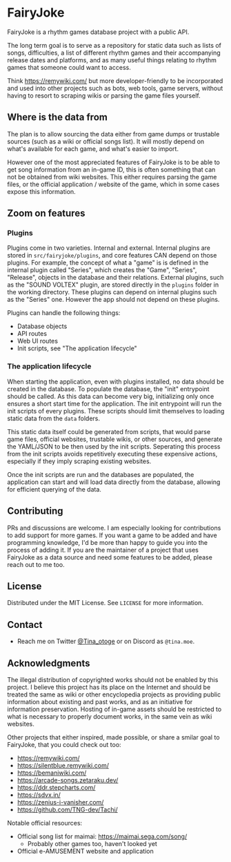 # FairyJoke

FairyJoke is a rhythm games database project with a public API.

The long term goal is to serve as a repository for static data such as lists of
songs, difficulties, a list of different rhythm games and their accompanying
release dates and platforms, and as many useful things relating to rhythm games
that someone could want to access.

Think https://remywiki.com/ but more developer-friendly to be incorporated and
used into other projects such as bots, web tools, game servers, without having
to resort to scraping wikis or parsing the game files yourself.

## Where is the data from

The plan is to allow sourcing the data either from game dumps or trustable
sources (such as a wiki or official songs list). It will mostly depend on what's
available for each game, and what's easier to import.

However one of the most appreciated features of FairyJoke is to be able to get
song information from an in-game ID, this is often something that can not be
obtained from wiki websites. This either requires parsing the game files, or the
official application / website of the game, which in some cases expose this
information.

## Zoom on features

### Plugins

Plugins come in two varieties. Internal and external. Internal plugins are
stored in `src/fairyjoke/plugins`, and core features CAN depend on those
plugins. For example, the concept of what a "game" is is defined in the internal
plugin called "Series", which creates the "Game", "Series", "Release", objects
in the database and their relations. External plugins, such as the "SOUND
VOLTEX" plugin, are stored directly in the `plugins` folder in the working
directory. These plugins can depend on internal plugins such as the "Series"
one. However the app should not depend on these plugins.

Plugins can handle the following things:

- Database objects
- API routes
- Web UI routes
- Init scripts, see "The application lifecycle"

### The application lifecycle

When starting the application, even with plugins installed, no data should be
created in the database. To populate the database, the "init" entrypoint should
be called. As this data can become very big, initializing only once ensures a
short start time for the application. The init entrypoint will run the init
scripts of every plugins. These scripts should limit themselves to loading
static data from the `data` folders.

This static data itself could be generated from scripts, that would parse game
files, official websites, trustable wikis, or other sources, and generate the
YAML/JSON to be then used by the init scripts. Seperating this process from the
init scripts avoids repetitively executing these expensive actions, especially
if they imply scraping existing websites.

Once the init scripts are run and the databases are populated, the application
can start and will load data directly from the database, allowing for efficient
querying of the data.

## Contributing

PRs and discussions are welcome. I am especially looking for contributions to
add support for more games. If you want a game to be added and have programming
knowledge, I'd be more than happy to guide you into the process of adding it.
If you are the maintainer of a project that uses FairyJoke as a data source and
need some features to be added, please reach out to me too.

## License

Distributed under the MIT License. See `LICENSE` for more information.

## Contact

- Reach me on Twitter [@Tina_otoge](https://twitter.com/Tina_otoge) or on Discord as `@tina.moe`.

## Acknowledgments

The illegal distribution of copyrighted works should not be enabled by this
project. I believe this project has its place on the Internet and should be
treated the same as wiki or other encyclopedia projects as providing public
information about existing and past works, and as an initiative for information
preservation. Hosting of in-game assets should be restricted to what is
necessary to properly document works, in the same vein as wiki websites.

Other projects that either inspired, made possible, or share a smilar goal to
FairyJoke, that you could check out too:

- https://remywiki.com/
- https://silentblue.remywiki.com/
- https://bemaniwiki.com/
- https://arcade-songs.zetaraku.dev/
- https://ddr.stepcharts.com/
- https://sdvx.in/
- https://zenius-i-vanisher.com/
- https://github.com/TNG-dev/Tachi/

Notable official resources:

- Official song list for maimai: https://maimai.sega.com/song/
  - Probably other games too, haven't looked yet
- Official e-AMUSEMENT website and application
